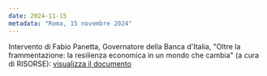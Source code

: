 ```yaml
---
date: 2024-11-15
metadata: "Roma, 15 novembre 2024"
---
```


Intervento di Fabio Panetta, Governatore della Banca d'Italia, "Oltre la frammentazione: la resilienza economica in un mondo che cambia" (a cura di RISORSE):  <a href="/assets/2024-11-15-panetta.pdf" target="_blank">visualizza il documento</a>
